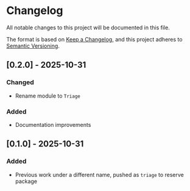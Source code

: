 # Changelog

All notable changes to this project will be documented in this file.

The format is based on [Keep a Changelog](https://keepachangelog.com/en/1.1.0/),
and this project adheres to [Semantic Versioning](https://semver.org/spec/v2.0.0.html).

## [0.2.0] - 2025-10-31

### Changed

- Rename module to `Triage`

### Added

- Documentation improvements

## [0.1.0] - 2025-10-31

### Added

- Previous work under a different name, pushed as `triage` to reserve package
